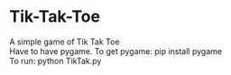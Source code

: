 # Tik-Tak-Toe
A simple game of Tik Tak Toe  
Have to have pygame. To get pygame: pip install pygame  
To run: python TikTak.py  
